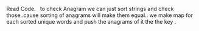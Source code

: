 Read Code.
​
​
to check Anagram we can just sort strings and check those..cause sorting of anagrams will make them equal..
we make map for each sorted unique words and push the anagrams of it the the key .